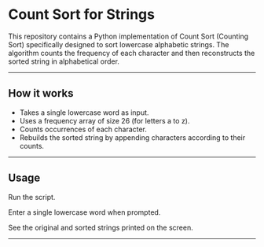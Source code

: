 # Count Sort for Strings

This repository contains a Python implementation of Count Sort (Counting Sort) specifically designed to sort lowercase alphabetic strings. The algorithm counts the frequency of each character and then reconstructs the sorted string in alphabetical order.

---

## How it works

- Takes a single lowercase word as input.
- Uses a frequency array of size 26 (for letters a to z).
- Counts occurrences of each character.
- Rebuilds the sorted string by appending characters according to their counts.

---

## Usage

Run the script.

Enter a single lowercase word when prompted.

See the original and sorted strings printed on the screen.

---
